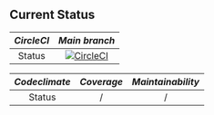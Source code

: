 ## Current Status

| *_CircleCI_* | *_Main branch_* |
| :---:   | :---:   |
| Status |[![CircleCI](https://dl.circleci.com/status-badge/img/gh/jaidar2003/chess/tree/main.svg?style=svg)](https://dl.circleci.com/status-badge/redirect/gh/jaidar2003/chess/tree/main)


| _*Codeclimate*_ | *_Coverage_* | *_Maintainability_* |
| :---:   |:------------:| :---: |
| Status |      /       | /
